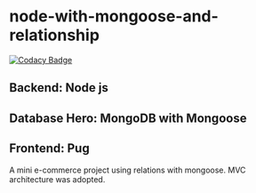 # node-with-mongoose-and-relationship
[![Codacy Badge](https://app.codacy.com/project/badge/Grade/40f060adacc34cfba99a87ec4baaffdb)](https://www.codacy.com/manual/mustyzod/node-with-mongoose-and-relationship?utm_source=github.com&amp;utm_medium=referral&amp;utm_content=mustyzod/node-with-mongoose-and-relationship&amp;utm_campaign=Badge_Grade)

## Backend: Node js 
## Database Hero: MongoDB with Mongoose
## Frontend: Pug

A mini e-commerce project using relations with mongoose.
MVC architecture was adopted.
